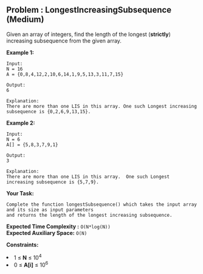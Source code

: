 ## Problem : LongestIncreasingSubsequence (Medium)
Given an array of integers, find the length of the longest (**strictly**) increasing subsequence from the given array.

**Example 1:**
```
Input:
N = 16
A = {0,8,4,12,2,10,6,14,1,9,5,13,3,11,7,15}

Output: 
6

Explanation:
There are more than one LIS in this array. One such Longest increasing subsequence is {0,2,6,9,13,15}.
```

**Example 2:**
```
Input:
N = 6
A[] = {5,8,3,7,9,1}

Output: 
3

Explanation:
There are more than one LIS in this array.  One such Longest increasing subsequence is {5,7,9}.
```

**Your Task:**
```
Complete the function longestSubsequence() which takes the input array and its size as input parameters 
and returns the length of the longest increasing subsequence.
```

**Expected Time Complexity :** ```O(N*log(N))```<br>
**Expected Auxiliary Space:** ```O(N)```

**Constraints:**
<li>1 ≤ <b>N</b> ≤ 10<sup>4</sup></li>
<li>0 ≤ <b>A[i]</b> ≤ 10<sup>6</sup></li>
